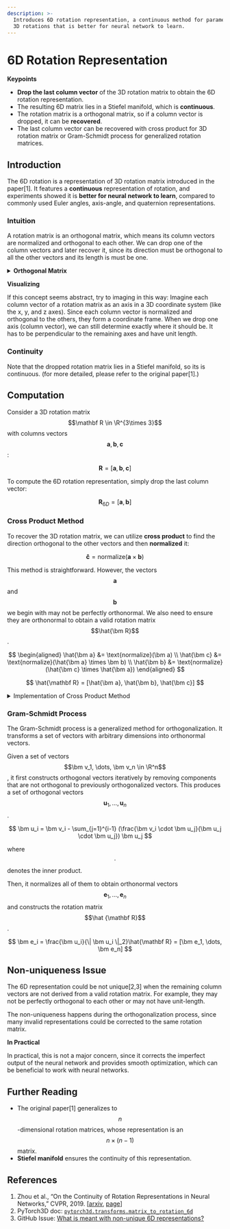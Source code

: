 ```yaml
---
description: >-
  Introduces 6D rotation representation, a continuous method for parameterizing
  3D rotations that is better for neural network to learn.
---
```


# 6D Rotation Representation

**Keypoints**

* **Drop the last column vector** of the 3D rotation matrix to obtain the 6D rotation representation.
* The resulting 6D matrix lies in a Stiefel manifold, which is **continuous**.
* The rotation matrix is a orthogonal matrix, so if a column vector is dropped, it can be **recovered**.
* The last column vector can be recovered with cross product for 3D rotation matrix or Gram-Schmidt process for generalized rotation matrices.

## Introduction

The 6D rotation is a representation of 3D rotation matrix introduced in the paper\[1]. It features a **continuous** representation of rotation, and experiments showed it is **better for neural network to learn**, compared to commonly used Euler angles, axis-angle, and quaternion representations.

### **Intuition**

A rotation matrix is an orthogonal matrix, which means its column vectors are normalized and orthogonal to each other. We can drop one of the column vectors and later recover it, since its direction must be orthogonal to all the other vectors and its length is must be one.

<details>

<summary><strong>Orthogonal Matrix</strong></summary>

* Normalized vector: a vector with unit-length

- Orthogonal vectors: vectors that are perpendicular to each other

* Orthonormal vectors: vectors that are both normalized and orthogonal

- Orthogonal matrix: a matrix where every column vector is orthonormal

</details>

**Visualizing**

If this concept seems abstract, try to imaging in this way: Imagine each column vector of a rotation matrix as an axis in a 3D coordinate system (like the x, y, and z axes). Since each column vector is normalized and orthogonal to the others, they form a coordinate frame. When we drop one axis (column vector), we can still determine exactly where it should be. It has to be perpendicular to the remaining axes and have unit length.

### **Continuity**

Note that the dropped rotation matrix lies in a Stiefel manifold, so its is continuous. (for more detailed, please refer to the original paper\[1].)

## **Computation**

Consider a 3D rotation matrix $$\mathbf R \in \R^{3\times 3}$$ with columns vectors $$\bm a, \bm b, \bm c$$:

$$
\mathbf R = [
\bm a, \bm b, \bm c
]
$$

To compute the 6D rotation representation, simply drop the last column vector:

$$
\mathbf R_{6D} = [\bm a, \bm b]
$$

### **Cross Product Method**

To recover the 3D rotation matrix, we can utilize **cross product** to find the direction orthogonal to the other vectors and then **normalized** it:

$$
\bm {\hat{c}} = \text{normalize}(\bm a \times \bm b)
$$

This method is straightforward. However, the vectors $$\bm a$$ and $$\bm b$$ we begin with may not be perfectly orthonormal. We also need to ensure they are orthonormal to obtain a valid rotation matrix $$\hat{\bm R}$$.

$$
\begin{aligned}
\hat{\bm a} &= \text{normalize}(\bm a)
\\
\hat{\bm c} &= \text{normalize}(\hat{\bm a} \times \bm b)
\\
\hat{\bm b} &= \text{normalize}(\hat{\bm c} \times \hat{\bm a})
\end{aligned}
$$

$$
\hat{\mathbf R} = [\hat{\bm a}, \hat{\bm b}, \hat{\bm c}]
$$

<details>

<summary>Implementation of Cross Product Method</summary>

{% code fullWidth="true" %}
```python
import numpy as np
from scipy.spatial.transform import Rotation

# Generate a random 3D rotation matrix
R = Rotation.random().as_matrix()

a = R[:, 0]
b = R[:, 1]
c = R[:, 2]

# Ensure a is normalized
a_hat = a / np.linalg.norm(a, ord=2)
# Ensure c is orthonormal
c_cross = np.cross(a, b)
c_hat = c_cross / np.linalg.norm(c_cross, ord=2)
# Ensure b is orthonormal to others
b_cross = np.cross(c_hat, a)
b_hat = b_cross / np.linalg.norm(b_cross, ord=2)

ab_inner = np.inner(a_hat, b_hat)
ac_inner = np.inner(a_hat, c_hat)
bc_inner = np.inner(b_hat, c_hat)
assert np.isclose(ab_inner, 0) , f'a and b_hat is not orthogoal, {ab_inner=}'
assert np.isclose(ac_inner, 0) , f'a and c_hat is not orthogoal, {ac_inner=}'
assert np.isclose(bc_inner, 0) , f'b_hat and c_hat is not orthogoal, {bc_inner=}'
assert np.linalg.norm(a_hat) == np.linalg.norm(b_hat) == np.linalg.norm(c_hat) == 1, \
  f'some vectors are not unit_length'
```
{% endcode %}



</details>

### **Gram-Schmidt  Process**

The Gram-Schmidt process is a generalized method for orthogonalization. It transforms a set of vectors with arbitrary dimensions into orthonormal vectors.

Given a set of vectors $$\bm v_1, \dots, \bm v_n \in \R^n$$, it first constructs orthogonal vectors iteratively by removing components that are not orthogonal to previously orthogonalized vectors. This produces a set of orthogonal vectors $$\bm u_1, \dots, \bm u_n$$.

$$
\bm u_i = \bm v_i - \sum_{j=1}^{i-1} (\frac{\bm v_i \cdot \bm u_j}{\bm u_j \cdot \bm u_j}) \bm u_j
$$

where $$\cdot$$ denotes the inner product.

Then, it normalizes all of them to obtain orthonormal vectors $$\bm e_1, \dots, \bm e_n$$ and constructs the rotation matrix $$\hat {\mathbf R}$$.

$$
\bm e_i = \frac{\bm u_i}{\| \bm u_i \|_2}\hat{\mathbf R} = [\bm e_1, \dots, \bm e_n]
$$

## Non-uniqueness Issue

The 6D representation could be not unique\[2,3] when the remaining column vectors are not derived from a valid rotation matrix. For example, they may not be perfectly orthogonal to each other or may not have unit-length.

The non-uniqueness happens during the orthogonalization process, since many invalid representations could be corrected to the same rotation matrix.

**In Practical**

In practical, this is not a major concern, since it corrects the imperfect output of the neural network and provides smooth optimization, which can be beneficial to work with neural networks.

## **Further Reading**

* The original paper\[1] generalizes to $$n$$-dimensional rotation matrices, whose representation is an $$n \times (n-1)$$ matrix.
* **Stiefel manifold** ensures the continuity of this representation.

## References

1. Zhou et al., “On the Continuity of Rotation Representations in Neural Networks,” CVPR, 2019. \[[arxiv](https://arxiv.org/abs/1812.07035), [page](https://zhouyisjtu.github.io/project_rotation/rotation.html)]
2. PyTorch3D doc: [`pytorch3d.transforms.matrix_to_rotation_6d`](https://pytorch3d.readthedocs.io/en/latest/modules/transforms.html#pytorch3d.transforms.matrix_to_rotation_6d)
3. GitHub Issue: [What is meant with non-unique 6D representations?](https://github.com/facebookresearch/pytorch3d/issues/1620)
